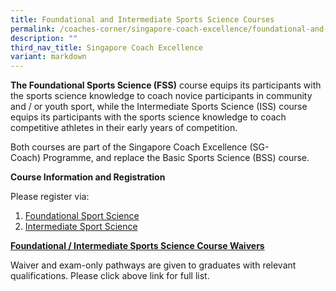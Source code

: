 ```yaml
---
title: Foundational and Intermediate Sports Science Courses
permalink: /coaches-corner/singapore-coach-excellence/foundational-and-intermediate-sports-science-courses/
description: ""
third_nav_title: Singapore Coach Excellence
variant: markdown
---
```

**The Foundational Sports Science (FSS)** course equips its participants with the sports science knowledge to coach novice participants in community and / or youth sport, while the Intermediate Sports Science (ISS) course equips its participants with the sports science knowledge to coach competitive athletes in their early years of competition.

Both courses are part of the Singapore Coach Excellence (SG-Coach) Programme, and replace the Basic Sports Science (BSS) course.

**Course Information and Registration**

Please register via:

1. [Foundational Sport Science](https://stms.polite.edu.sg/student/ihlcourse/detail/cab8f632-e5be-4233-ab2b-f5518d72c422)
2. [Intermediate Sport Science](https://stms.polite.edu.sg/student/ihlcourse/detail/a88e8921-9ff5-4d36-ab65-dfeca4943aaa)

**[Foundational / Intermediate Sports Science Course Waivers](/coaches-corner/singapore-coach-excellence/foundational-intermediate-sports-science-course-waivers/)**

Waiver and exam-only pathways are given to graduates with relevant qualifications. Please click above link for full list.